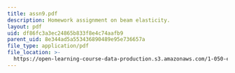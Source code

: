 ```yaml
---
title: assn9.pdf
description: Homework assignment on beam elasticity.
layout: pdf
uid: df86fc3a3ec24865b833f8e4c74aafb9
parent_uid: 8e344ad5a553436890489e95e736657a
file_type: application/pdf
file_location: >-
  https://open-learning-course-data-production.s3.amazonaws.com/1-050-engineering-mechanics-i-fall-2007/df86fc3a3ec24865b833f8e4c74aafb9_assn9.pdf
---
```


